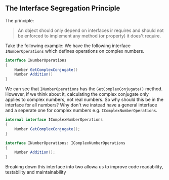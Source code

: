 ## The Interface Segregation Principle

The principle:
> An object should only depend on interfaces ir requires and should not be enforced to implement any method (or property) it does't require.

Take the following example:
We have the following interface `INumberOperations` which defines operations on complex numbers.

```csharp
interface INumberOperations
{
    Number GetComplexConjugate()
    Number Addition()
}
```

<!-- TODO: Could maybe improve this example -->
We can see that `INumberOperations` has the `GetComplexConjugate()` method. However, if we think about it, calculating the complex conjugate only applies to complex numbers, not real numbers. So why should this be in the interface for all numbers? Why don't we instead have a general interface and a seperate one for complex numbers e.g. `IComplexNumberOperations`.

```csharp
internal interface IComplexNumberOperations
{
    Number GetComplexConjugate();
}

interface INumberOperations: IComplexNumberOperations
{
    Number Addition();
}
```

<!-- TODO: Not sure about this line -->
Breaking down this interface into two allowa us to improve code readability, testability and maintainability 

